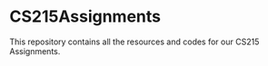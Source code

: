 # CS215Assignments

This repository contains all the resources and codes for our CS215 Assignments.
